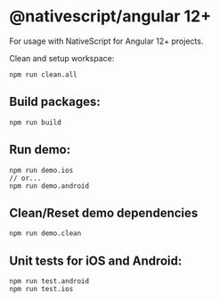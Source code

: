 # @nativescript/angular 12+

For usage with NativeScript for Angular 12+ projects.

Clean and setup workspace:

```
npm run clean.all
```

## Build packages:

```
npm run build
```

## Run demo:

```
npm run demo.ios
// or...
npm run demo.android
```

## Clean/Reset demo dependencies

```
npm run demo.clean
```

## Unit tests for iOS and Android:

```
npm run test.android
npm run test.ios
```